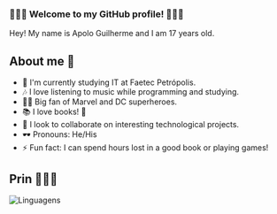 ### 👨🏾‍💻 Welcome to my GitHub profile! 👨🏾‍🦱
Hey!
My name is Apolo Guilherme and I am 17 years old.

## About me 💖

- 🔭 I'm currently studying IT at Faetec Petrópolis.
- 🎶 I love listening to music while programming and studying.
- 🦸‍♀️ Big fan of Marvel and DC superheroes.
- 📚 I love books! 💖
- 👯 I look to collaborate on interesting technological projects.
- 🕶 Pronouns: He/His
- ⚡ Fun fact: I can spend hours lost in a good book or playing games!

## Prin 👨🏾‍💻
![Linguagens](https://img.shields.io/github/languages/count/Apolo-Gui/TCC)
